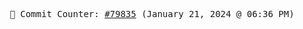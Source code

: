 <p align="center">
    <samp>
        📮 Commit Counter: <a href="https://github.com/Javascript-void0/Javascript-void0/commits/main">#79835</a> (January 21, 2024 @ 06:36 PM)
    </samp>
</p>
